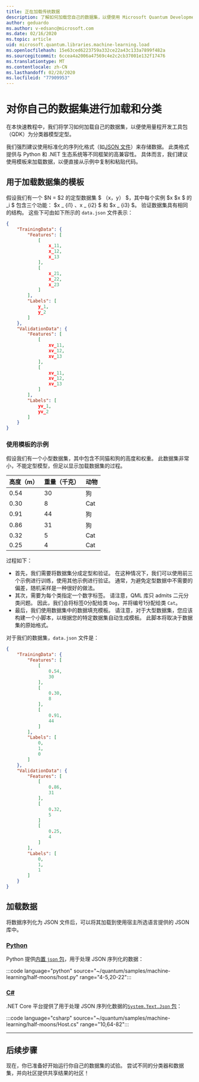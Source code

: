 ```yaml
---
title: 正在加载传统数据
description: 了解如何加载您自己的数据集，以便使用 Microsoft Quantum Development Kit （QDK）为分类器模型定型。
author: geduardo
ms.author: v-edsanc@microsoft.com
ms.date: 02/16/2020
ms.topic: article
uid: microsoft.quantum.libraries.machine-learning.load
ms.openlocfilehash: 15e63ced6223759a332ce22a43c133a7899f482a
ms.sourcegitcommit: 6ccea4a2006a47569c4e2c2cb37001e132f17476
ms.translationtype: MT
ms.contentlocale: zh-CN
ms.lasthandoff: 02/28/2020
ms.locfileid: "77909953"
---
```

# <a name="load-and-classify-your-own-datasets"></a>对你自己的数据集进行加载和分类

在本快速教程中，我们将学习如何加载自己的数据集，以便使用量程开发工具包（QDK）为分类器模型定型。

我们强烈建议使用标准化的序列化格式（如[JSON 文件](https://en.wikipedia.org/wiki/JSON)）来存储数据。
此类格式提供与 Python 和 .NET 生态系统等不同框架的高兼容性。
具体而言，我们建议使用模板来加载数据，以便直接从示例中复制和粘贴代码。

## <a name="template-for-loading-your-datasets"></a>用于加载数据集的模板

假设我们有一个 $N = $2 的定型数据集 $ （x，y） $，其中每个实例 $x $x $ 的 _i $ 包含三个功能： $x _ {i1} $、$x _ {i2} $ 和 $x _ {i3} $。
验证数据集具有相同的结构。
这些下可由如下所示的 `data.json` 文件表示：

```json
{
    "TrainingData": {
        "Features": [
            [
                x_11,
                x_12,
                x_13
            ],
            [
                x_21,
                x_22,
                x_23
            ]
        ],
        "Labels": [
            y_1,
            y_2
        ]
    },
    "ValidationData": {
        "Features": [
            [
                xv_11,
                xv_12,
                xv_13
            ],
            [
                xv_11,
                xv_12,
                xv_13
            ]
        ],
        "Labels": [
            yv_1,
            yv_2
        ]
    }
}
```

### <a name="example-using-the-template"></a>使用模板的示例

假设我们有一个小型数据集，其中包含不同猫和狗的高度和权重。 此数据集非常小，不能定型模型，但足以显示加载数据集的过程。

| 高度（m） | 重量（千克） | 动物 |
|-----------|------------|--------|
| 0.54      | 30         | 狗    |
| 0.30      | 8          | Cat    |
| 0.91      | 44         | 狗    |
| 0.86      | 31          | 狗    |
| 0.32      | 5         | Cat    |
| 0.25      | 4          | Cat    |

过程如下：

- 首先，我们需要将数据集分成定型和验证。 在这种情况下，我们可以使用前三个示例进行训练，使用其他示例进行验证。 通常，为避免定型数据中不需要的偏差，随机采样是一种很好的做法。
- 其次，需要为每个类指定一个数字标签。 请注意，QML 库只 admits 二元分类问题。 因此，我们会将标签0分配给类 `Dog`，并将编号1分配给类 `Cat`。
- 最后，我们使用数据集中的数据填充模板。 请注意，对于大型数据集，您应该构建一个小脚本，以根据您的特定数据集自动生成模板。 此脚本将取决于数据集的原始格式。

对于我们的数据集，`data.json` 文件是：

```json
{
    "TrainingData": {
        "Features": [
            [
                0.54,
                30
            ],
            [
                0.30,
                8
            ],
            [
                0.91,
                44
            ]
        ],
        "Labels": [
            0,
            1,
            0
        ]
    },
    "ValidationData": {
        "Features": [
            [
                0.86,
                31
            ],
            [
                0.32,
                5
            ]
            [
                0.25,
                4
            ]
        ],
        "Labels": [
            0,
            1,
            1
        ]
    }
}

```

## <a name="loading-the-data"></a>加载数据

将数据序列化为 JSON 文件后，可以将其加载到使用宿主所选语言提供的 JSON 库中。

### <a name="python"></a>[Python](#tab/tabid-python)

Python 提供[内置 `json` 包](https://docs.python.org/3.7/library/json.html)，用于处理 JSON 序列化的数据：

:::code language="python" source="~/quantum/samples/machine-learning/half-moons/host.py" range="4-5,20-22":::

### <a name="c"></a>[C#](#tab/tabid-csharp)

.NET Core 平台提供了用于处理 JSON 序列化数据的[`System.Text.Json` 包](https://www.nuget.org/packages/System.Text.Json)：

:::code language="csharp" source="~/quantum/samples/machine-learning/half-moons/Host.cs" range="10,64-82":::

***

## <a name="whats-next"></a>后续步骤

现在，你已准备好开始运行你自己的数据集的试验。 尝试不同的分类器和数据集，并向社区提供共享结果的社区！
